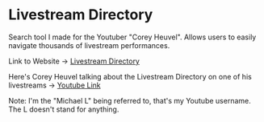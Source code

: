 # Livestream Directory
Search tool I made for the Youtuber "Corey Heuvel". Allows users to easily navigate thousands of livestream performances.

Link to Website -> [Livestream Directory](https://michaelt-178.github.io/LivestreamDirectory/)

Here's Corey Heuvel talking about the Livestream Directory on one of his livestreams -> [Youtube Link](https://www.youtube.com/live/bEBVkT9SWFY?feature=share&t=2937)


Note: I'm the "Michael L" being referred to, that's my Youtube username. The L doesn't stand for anything.
